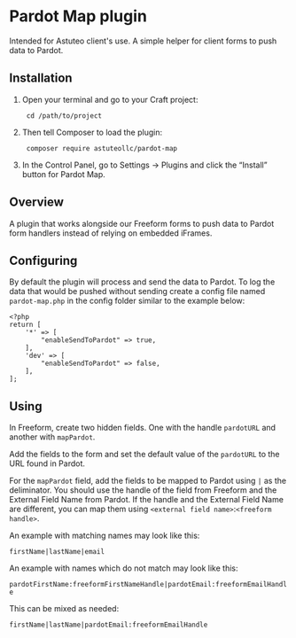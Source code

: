 # Pardot Map plugin
Intended for Astuteo client's use. A simple helper for client forms to push data to Pardot.

## Installation
1. Open your terminal and go to your Craft project:

        cd /path/to/project

2. Then tell Composer to load the plugin:

        composer require astuteollc/pardot-map

3. In the Control Panel, go to Settings → Plugins and click the “Install” button for Pardot Map.

## Overview
A plugin that works alongside our Freeform forms to push data to Pardot form handlers instead of relying on embedded iFrames.

## Configuring
By default the plugin will process and send the data to Pardot. To log the data that would be pushed without sending create a config file named `pardot-map.php` in the config folder
similar to the example below:
```    
<?php
return [
    '*' => [
        "enableSendToPardot" => true,
    ],
    'dev' => [
        "enableSendToPardot" => false,
    ],
];
```

## Using
In Freeform, create two hidden fields. One with the handle `pardotURL` and another with `mapPardot`.

Add the fields to the form and set the default value of the `pardotURL` to the URL found in Pardot. 

For the `mapPardot` field, add the fields to be mapped to Pardot using `|` as the deliminator. You should use the handle of the field from Freeform and the External Field Name from Pardot. If the handle and the External Field Name are different, you can map them using `<external field name>`:`<freeform handle>`.

An example with matching names may look like this:

`firstName|lastName|email`

An example with names which do not match may look like this:

`pardotFirstName:freeformFirstNameHandle|pardotEmail:freeformEmailHandle`

This can be mixed as needed:

`firstName|lastName|pardotEmail:freeformEmailHandle`